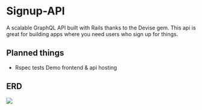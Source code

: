 <h1>Signup-API</h1>
<p>A scalable GraphQL API built with Rails thanks to the Devise gem. This api is great for building apps where you need users who sign up for things.</p>

<h2>Planned things</h2>
<ul>
<li>Rspec tests</l1>
<l1>Demo frontend & api hosting</l1>
</ul>

<h2>ERD</h2>
<img src="https://i.imgur.com/HXKNtaD.png"></img>
